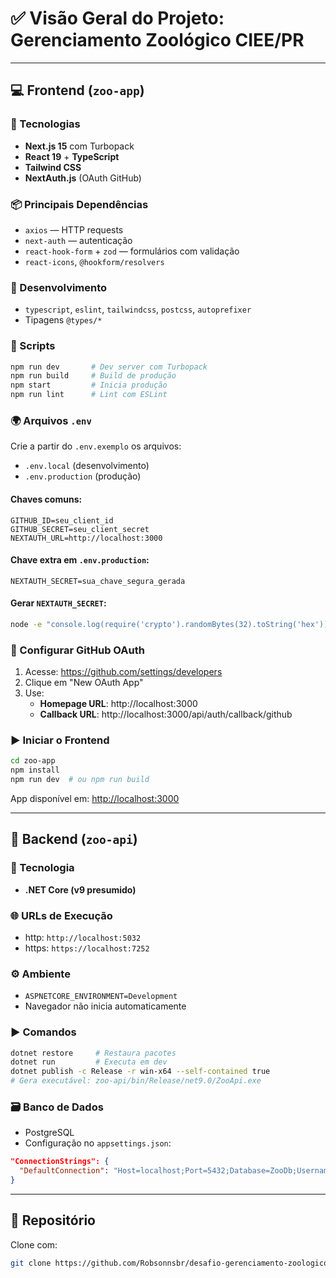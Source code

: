 
# ✅ Visão Geral do Projeto: Gerenciamento Zoológico CIEE/PR

---

## 💻 Frontend (`zoo-app`)

### 🚀 Tecnologias
- **Next.js 15** com Turbopack
- **React 19** + **TypeScript**
- **Tailwind CSS**
- **NextAuth.js** (OAuth GitHub)

### 📦 Principais Dependências
- `axios` — HTTP requests
- `next-auth` — autenticação
- `react-hook-form` + `zod` — formulários com validação
- `react-icons`, `@hookform/resolvers`

### 🧪 Desenvolvimento
- `typescript`, `eslint`, `tailwindcss`, `postcss`, `autoprefixer`
- Tipagens `@types/*`

### 🔧 Scripts
```bash
npm run dev       # Dev server com Turbopack
npm run build     # Build de produção
npm start         # Inicia produção
npm run lint      # Lint com ESLint
```

### 🌍 Arquivos `.env`
Crie a partir do `.env.exemplo` os arquivos:
- `.env.local` (desenvolvimento)
- `.env.production` (produção)

#### Chaves comuns:
```
GITHUB_ID=seu_client_id
GITHUB_SECRET=seu_client_secret
NEXTAUTH_URL=http://localhost:3000
```

#### Chave extra em `.env.production`:
```
NEXTAUTH_SECRET=sua_chave_segura_gerada
```

#### Gerar `NEXTAUTH_SECRET`:
```bash
node -e "console.log(require('crypto').randomBytes(32).toString('hex'))"
```

### 🔐 Configurar GitHub OAuth
1. Acesse: https://github.com/settings/developers
2. Clique em "New OAuth App"
3. Use:
   - **Homepage URL**: http://localhost:3000
   - **Callback URL**: http://localhost:3000/api/auth/callback/github

### ▶️ Iniciar o Frontend
```bash
cd zoo-app
npm install
npm run dev  # ou npm run build
```

App disponível em: [http://localhost:3000](http://localhost:3000)

---

## 🧪 Backend (`zoo-api`)

### 🚀 Tecnologia
- **.NET Core (v9 presumido)**

### 🌐 URLs de Execução
- http: `http://localhost:5032`
- https: `https://localhost:7252`

### ⚙️ Ambiente
- `ASPNETCORE_ENVIRONMENT=Development`
- Navegador não inicia automaticamente

### ▶️ Comandos
```bash
dotnet restore     # Restaura pacotes
dotnet run         # Executa em dev
dotnet publish -c Release -r win-x64 --self-contained true
# Gera executável: zoo-api/bin/Release/net9.0/ZooApi.exe
```

### 🗃️ Banco de Dados
- PostgreSQL
- Configuração no `appsettings.json`:
```json
"ConnectionStrings": {
  "DefaultConnection": "Host=localhost;Port=5432;Database=ZooDb;Username=postgres;Password=root"
}
```

---

## 🔗 Repositório
Clone com:
```bash
git clone https://github.com/Robsonnsbr/desafio-gerenciamento-zoologico.git
```
